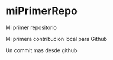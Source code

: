 # miPrimerRepo
Mi primer repositorio

Mi primera contribucion local para Github

Un commit mas desde github
